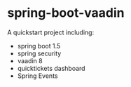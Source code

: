 # spring-boot-vaadin

A quickstart project including:

* spring boot 1.5
* spring security
* vaadin 8
* quicktickets dashboard
* Spring Events


